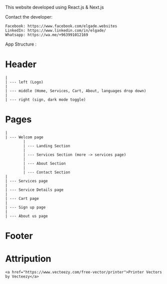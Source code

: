 This website developed using React.js & Next.js

Contact the developer:

    Facebook: https://www.facebook.com/elgade.websites
    LinkedIn: https://www.linkedin.com/in/elgade/
    Whatsapp: https://wa.me/+963991012169
    

App Structure :

# Header
    |
    | --- left (Logo)
    |
    | --- middle (Home, Services, Cart, About, languages drop down)
    |
    | --- right (sign, dark mode toggle)

# Pages 
    |
    | --- Welcom page
            |
            | --- Landing Section
            |
            | --- Services Section (more -> services page)
            |
            | --- About Section
            |
            | --- Contact Section
    |
    | --- Services page
    |
    | --- Service Details page
    |
    | --- Cart page
    |
    | --- Sign up page
    |
    | --- About us page

# Footer  





# Attripution
    <a href="https://www.vecteezy.com/free-vector/printer">Printer Vectors by Vecteezy</a>

